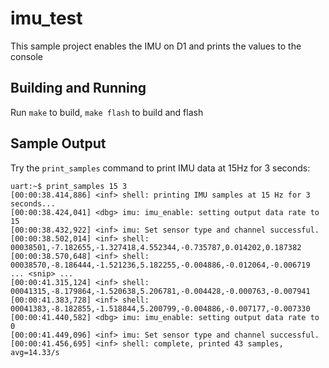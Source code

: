 # imu_test
This sample project enables the IMU on D1 and prints the values to the console

## Building and Running
Run `make` to build, `make flash` to build and flash

## Sample Output

Try the `print_samples` command to print IMU data at 15Hz for 3 seconds:
```
uart:~$ print_samples 15 3
[00:00:38.414,886] <inf> shell: printing IMU samples at 15 Hz for 3 seconds...
[00:00:38.424,041] <dbg> imu: imu_enable: setting output data rate to 15
[00:00:38.432,922] <inf> imu: Set sensor type and channel successful.
[00:00:38.502,014] <inf> shell: 00038501,-7.182655,-1.327418,4.552344,-0.735787,0.014202,0.187382
[00:00:38.570,648] <inf> shell: 00038570,-8.186444,-1.521236,5.182255,-0.004886,-0.012064,-0.006719
... <snip> ...
[00:00:41.315,124] <inf> shell: 00041315,-8.179864,-1.520638,5.206781,-0.004428,-0.000763,-0.007941
[00:00:41.383,728] <inf> shell: 00041383,-8.182855,-1.518844,5.200799,-0.004886,-0.007177,-0.007330
[00:00:41.440,582] <dbg> imu: imu_enable: setting output data rate to 0
[00:00:41.449,096] <inf> imu: Set sensor type and channel successful.
[00:00:41.456,695] <inf> shell: complete, printed 43 samples, avg=14.33/s
```
